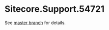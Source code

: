 # Sitecore.Support.54721

See [master branch](https://github.com/sitecoresupport/Sitecore.Support.54721) for details.